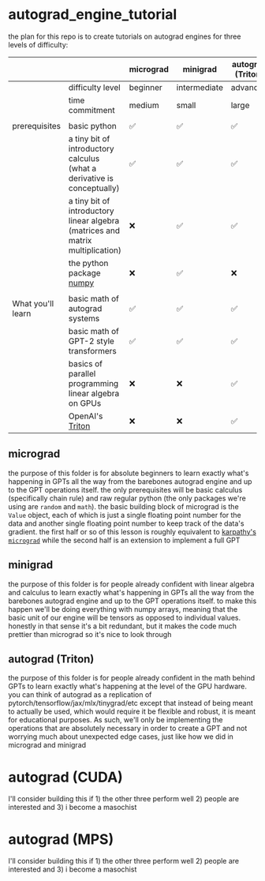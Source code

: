 # autograd_engine_tutorial
the plan for this repo is to create tutorials on autograd engines for three levels of difficulty:

|                   |                                                                                | micrograd | minigrad     | autograd (Triton) |
| ----------------- | ------------------------------------------------------------------------------ | --------- | ------------ | ----------------- |
|                   | difficulty level                                                               | beginner  | intermediate | advanced          |
|                   | time commitment                                                                | medium    | small        | large             |
|                   |                                                                                |           |              |                   |
| prerequisites     | basic python                                                                   | ✅         | ✅            | ✅                 |
|                   | a tiny bit of introductory calculus (what a derivative is conceptually)        | ✅         | ✅            | ✅                 |
|                   | a tiny bit of introductory linear algebra (matrices and matrix multiplication) | ❌         | ✅            | ✅                 |
|                   | the python package [numpy](https://numpy.org)                                  | ❌         | ✅            | ❌                 |
|                   |                                                                                |           |              |                   |
| What you'll learn | basic math of autograd systems                                                 | ✅         | ✅            | ✅                 |
|                   | basic math of GPT-2 style transformers                                         | ✅         | ✅            | ✅                 |
|                   | basics of parallel programming linear algebra on GPUs                          | ❌         | ❌            | ✅                 |
|                   | OpenAI's [Triton](https://triton-lang.org/main/index.html)                     | ❌         | ❌            | ✅                 |

## micrograd
the purpose of this folder is for absolute beginners to learn exactly what's happening in GPTs all the way from the barebones autograd engine and up to the GPT operations itself. the only prerequisites will be basic calculus (specifically chain rule) and raw regular python (the only packages we're using are `random` and `math`). the basic building block of micrograd is the `Value` object, each of which is just a single floating point number for the data and another single floating point number to keep track of the data's gradient. the first half or so of this lesson is roughly equivalent to [karpathy's `micrograd`](https://youtu.be/VMj-3S1tku0?si=FM0qtfV-cvXr2kDJ) while the second half is an extension to implement a full GPT

## minigrad
the purpose of this folder is for people already confident with linear algebra and calculus to learn exactly what's happening in GPTs all the way from the barebones autograd engine and up to the GPT operations itself. to make this happen we'll be doing everything with numpy arrays, meaning that the basic unit of our engine will be tensors as opposed to individual values. honestly in that sense it's a bit redundant, but it makes the code much prettier than micrograd so it's nice to look through
## autograd (Triton)
the purpose of this folder is for people already confident in the math behind GPTs to learn exactly what's happening at the level of the GPU hardware. you can think of autograd as a replication of pytorch/tensorflow/jax/mlx/tinygrad/etc except that instead of being meant to actually be used, which would require it be flexible and robust, it is meant for educational purposes. As such, we'll only be implementing the operations that are absolutely necessary in order to create a GPT and not worrying much about unexpected edge cases, just like how we did in micrograd and minigrad

# autograd (CUDA)
I'll consider building this if 1) the other three perform well 2) people are interested and 3) i become a masochist

# autograd (MPS)
I'll consider building this if 1) the other three perform well 2) people are interested and 3) i become a masochist
